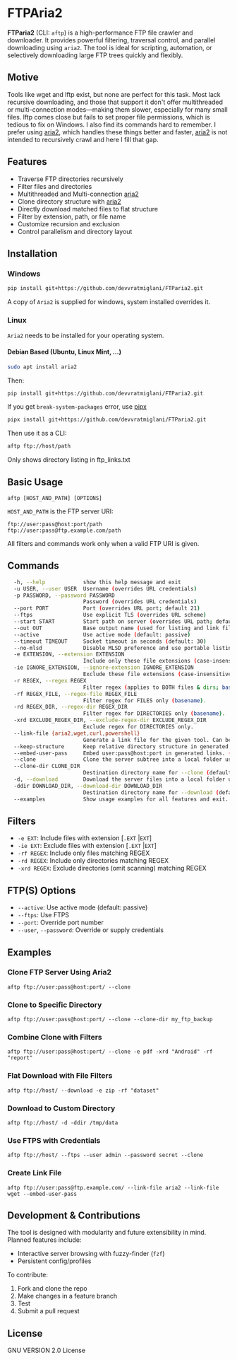 # FTPAria2

**FTParia2** (CLI: `aftp`) is a high-performance FTP file crawler and downloader. It provides powerful filtering, traversal control, and parallel downloading using `aria2`. The tool is ideal for scripting, automation, or selectively downloading large FTP trees quickly and flexibly.

## Motive

Tools like wget and lftp exist, but none are perfect for this task. Most lack recursive downloading, and those that support it don't offer multithreaded or multi-connection modes—making them slower, especially for many small files. lftp comes close but fails to set proper file permissions, which is tedious to fix on Windows. I also find its commands hard to remember. I prefer using [aria2](https://github.com/aria2/aria2), which handles these things better and faster, [aria2](https://github.com/aria2/aria2) is not intended to recursively crawl and here I fill that gap.
<!-- I built this mostly for myself because I wanted something fast, simple, and cross-platform friendly using aria2 -->
## Features

- Traverse FTP directories recursively
- Filter files and directories
- Multithreaded and Multi-connection [aria2](https://github.com/aria2/aria2)
- Clone directory structure with [aria2](https://github.com/aria2/aria2)
- Directly download matched files to flat structure
- Filter by extension, path, or file name
- Customize recursion and exclusion
- Control parallelism and directory layout

## Installation

### Windows

```bash
pip install git+https://github.com/devvratmiglani/FTParia2.git
```
A copy of `Aria2` is supplied for windows, system installed overrides it.

### Linux
`Aria2` needs to be installed for your operating system.
#### Debian Based (Ubuntu, Linux Mint, ...)
```bash
sudo apt install aria2
```
Then:
```bash
pip install git+https://github.com/devvratmiglani/FTParia2.git
```
If you get `break-system-packages` error, use [pipx](https://github.com/pypa/pipx?tab=readme-ov-file#pipx--install-and-run-python-applications-in-isolated-environments)
```bash
pipx install git+https://github.com/devvratmiglani/FTParia2.git
```

<!-- Or install directly with pip once published:
```bash
pip install FTParia2
``` -->
Then use it as a CLI:

```bash
aftp ftp://host/path
```
Only shows directory listing in ftp_links.txt

## Basic Usage

```
aftp [HOST_AND_PATH] [OPTIONS]
```

`HOST_AND_PATH` is the FTP server URI:

```
ftp://user:pass@host:port/path
ftp://user:pass@ftp.example.com/path
```

All filters and commands work only when a valid FTP URI is given.

## Commands
```bash
  -h, --help            show this help message and exit
  -u USER, --user USER  Username (overrides URL credentials)
  -p PASSWORD, --password PASSWORD
                        Password (overrides URL credentials)
  --port PORT           Port (overrides URL port; default 21)
  --ftps                Use explicit TLS (overrides URL scheme)
  --start START         Start path on server (overrides URL path; default '/')
  --out OUT             Base output name (used for listing and link files)
  --active              Use active mode (default: passive)
  --timeout TIMEOUT     Socket timeout in seconds (default: 30)
  --no-mlsd             Disable MLSD preference and use portable listing
  -e EXTENSION, --extension EXTENSION
                        Include only these file extensions (case-insensitive). Repeat or comma-separate.
  -ie IGNORE_EXTENSION, --ignore-extension IGNORE_EXTENSION
                        Exclude these file extensions (case-insensitive). Repeat or comma-separate.
  -r REGEX, --regex REGEX
                        Filter regex (applies to BOTH files & dirs; basename).
  -rf REGEX_FILE, --regex-file REGEX_FILE
                        Filter regex for FILES only (basename).
  -rd REGEX_DIR, --regex-dir REGEX_DIR
                        Filter regex for DIRECTORIES only (basename).
  -xrd EXCLUDE_REGEX_DIR, --exclude-regex-dir EXCLUDE_REGEX_DIR
                        Exclude regex for DIRECTORIES only.
  --link-file {aria2,wget,curl,powershell}
                        Generate a link file for the given tool. Can be specified multiple times.
  --keep-structure      Keep relative directory structure in generated link files (per-file dir).
  --embed-user-pass     Embed user:pass@host:port in generated links. (Clone mode implies this by default.)
  --clone               Clone the server subtree into a local folder using aria2c.
  --clone-dir CLONE_DIR
                        Destination directory name for --clone (default: host name).
  -d, --download        Download the server files into a local folder using aria2c. Ignored if --clone is used
  -ddir DOWNLOAD_DIR, --download-dir DOWNLOAD_DIR
                        Destination directory name for --download (default: host name).
  --examples            Show usage examples for all features and exit.
```
<!-- - `--server`: (Reserved for future - run interactive server) -->
## Filters

- `-e EXT`: Include files with extension [`.EXT` |`EXT`]
- `-ie EXT`: Exclude files with extension [`.EXT` |`EXT`]
- `-rf REGEX`: Include only files matching REGEX
- `-rd REGEX`: Include only directories matching REGEX
- `-xrd REGEX`: Exclude directories (omit scanning) matching REGEX
<!-- - `--max-depth N`: Limit recursion depth
- `--max-files N`: Stop after N files
- `--max-size N`: Skip files larger than N bytes -->

## FTP(S) Options
- `--active`: Use active mode (default: passive)
- `--ftps`: Use FTPS
- `--port`: Override port number
- `--user`, `--password`: Override or supply credentials

## Examples

### Clone FTP Server Using Aria2
```
aftp ftp://user:pass@host:port/ --clone
```

### Clone to Specific Directory
```
aftp ftp://user:pass@host:port/ --clone --clone-dir my_ftp_backup
```

### Combine Clone with Filters
```
aftp ftp://user:pass@host:port/ --clone -e pdf -xrd "Android" -rf "report"
```

### Flat Download with File Filters
```
aftp ftp://host/ --download -e zip -rf "dataset"
```

### Download to Custom Directory
```
aftp ftp://host/ -d -ddir /tmp/data
```

### Use FTPS with Credentials
```
aftp ftp://host/ --ftps --user admin --password secret --clone
```
### Create Link File
```
aftp ftp://user:pass@ftp.example.com/ --link-file aria2 --link-file wget --embed-user-pass
```

## Development & Contributions

The tool is designed with modularity and future extensibility in mind. Planned features include:

- Interactive server browsing with fuzzy-finder (`fzf`)
- Persistent config/profiles

To contribute:

1. Fork and clone the repo
2. Make changes in a feature branch
3. Test
4. Submit a pull request

## License

GNU VERSION 2.0 License